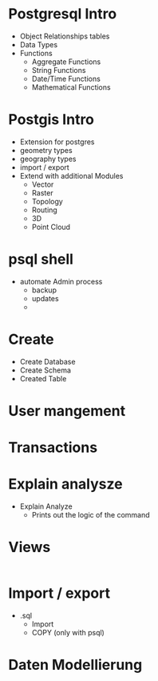  # Postgresql Intro 

- Object Relationships tables
- Data Types
- Functions
    - Aggregate Functions
    - String Functions
    - Date/Time Functions
    - Mathematical Functions

# Postgis Intro

- Extension for postgres
- geometry types
- geography types
- import / export
- Extend with additional Modules 
    - Vector
    - Raster
    - Topology
    - Routing
    - 3D
    - Point Cloud

# psql shell 
- automate Admin process
    - backup
    - updates
    - 

# Create 
- Create Database 
- Create Schema
- Created Table

# User mangement

# Transactions

# Explain analysze
- Explain Analyze
    - Prints out the logic of the command

# Views

```sql

```

# Import / export
- .sql 
    - Import
    - COPY (only with psql)

# Daten Modellierung 

